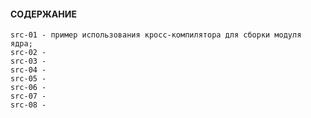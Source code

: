 #### СОДЕРЖАНИЕ

```
src-01 - пример использования кросс-компилятора для сборки модуля ядра; 
src-02 - 
src-03 - 
src-04 - 
src-05 - 
src-06 - 
src-07 - 
src-08 - 
```

